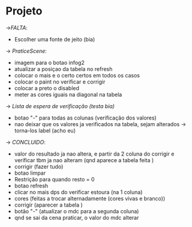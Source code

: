 # Projeto
->*FALTA*:
* Escolher uma fonte de jeito (bia) 

-> *PraticeScene*:
* imagem para o botao infog2 
* atualizar a posiçao da tabela no refresh
* colocar o mais e o certo certos em todos os casos 
* colocar o paint no verificar e corrigir  
* colocar a preto o disabled
* meter as cores iguais na diagonal na tabela 

-> *Lista de espera de verificação (testa bia)*
 * botao "-" para todas as colunas (verificação dos valores)
 * nao deixar que os valores ja verificados na tabela, sejam alterados -> torna-los label  (acho eu) 

-> *CONCLUIDO*:
* valor do resultado ja nao altera, e partir da 2 coluna do corrigir e verificar tbm ja nao alteram (qnd aparece a tabela feita ) 
* corrigir (fazer tudo)
* botao limpar 
* Restrição para quando resto = 0 
* botao refresh
* clicar no mais dps do verificar estoura (na 1 coluna)
* cores (feitas a trocar alternadamente (cores vivas e branco))
* corrigir (aparecer a tabela ) 
* botão "-" (atualizar o mdc para a segunda coluna)
* qnd se sai da cena praticar, o valor do mdc alterar

